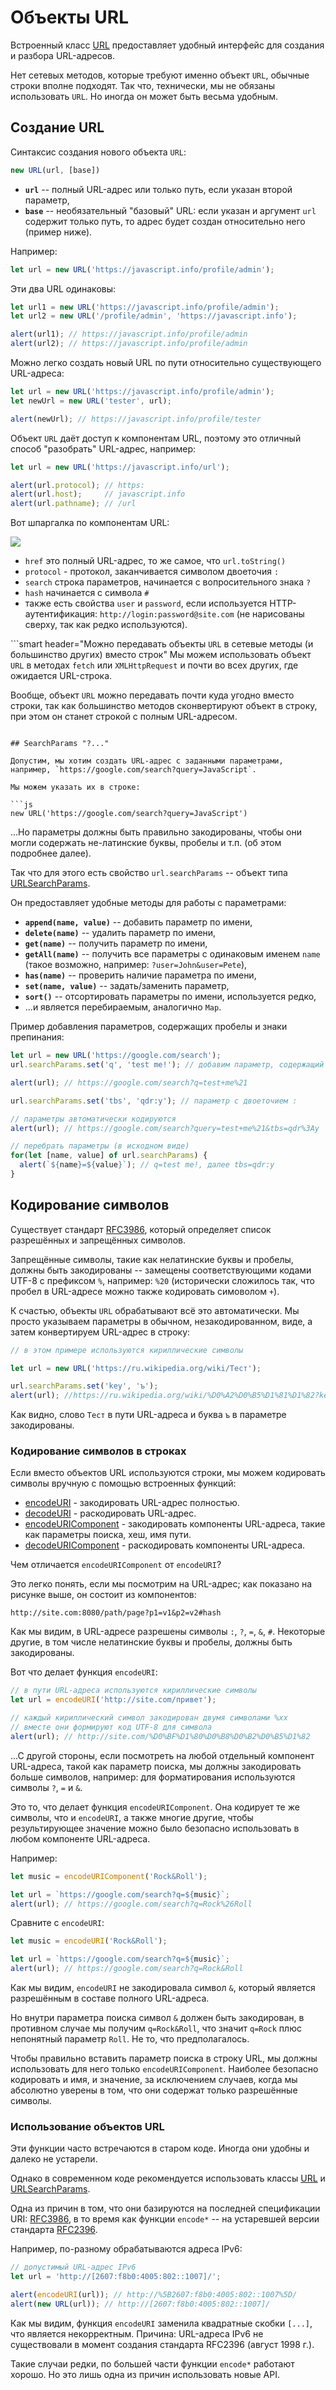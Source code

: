 
# Объекты URL

Встроенный класс [URL](https://url.spec.whatwg.org/#api) предоставляет удобный интерфейс для создания и разбора URL-адресов.

Нет сетевых методов, которые требуют именно объект `URL`, обычные строки вполне подходят. Так что, технически, мы не обязаны использовать `URL`. Но иногда он может быть весьма удобным.

## Создание URL

Синтаксис создания нового объекта `URL`:

```js
new URL(url, [base])
```

- **`url`** -- полный URL-адрес или только путь, если указан второй параметр,
- **`base`** -- необязательный "базовый" URL: если указан и аргумент `url` содержит только путь, то адрес будет создан относительно него (пример ниже).

Например:

```js
let url = new URL('https://javascript.info/profile/admin');
```

Эти два URL одинаковы:

```js run
let url1 = new URL('https://javascript.info/profile/admin');
let url2 = new URL('/profile/admin', 'https://javascript.info');

alert(url1); // https://javascript.info/profile/admin
alert(url2); // https://javascript.info/profile/admin
```

Можно легко создать новый URL по пути относительно существующего URL-адреса:

```js run
let url = new URL('https://javascript.info/profile/admin');
let newUrl = new URL('tester', url);

alert(newUrl); // https://javascript.info/profile/tester
```

Объект `URL` даёт доступ к компонентам URL, поэтому это отличный способ "разобрать" URL-адрес, например:

```js run
let url = new URL('https://javascript.info/url');

alert(url.protocol); // https:
alert(url.host);     // javascript.info
alert(url.pathname); // /url
```

Вот шпаргалка по компонентам URL:

![](url-object.svg)

- `href` это полный URL-адрес, то же самое, что `url.toString()`
- `protocol` - протокол, заканчивается символом двоеточия `:`
- `search` строка параметров, начинается с вопросительного знака `?`
- `hash` начинается с символа `#`
- также есть свойства `user` и `password`, если используется HTTP-аутентификация: `http://login:password@site.com` (не нарисованы сверху, так как редко используются).

```smart header="Можно передавать объекты `URL` в сетевые методы (и большинство других) вместо строк"
Мы можем использовать объект `URL` в методах `fetch` или `XMLHttpRequest` и почти во всех других, где ожидается URL-строка.

Вообще, объект `URL` можно передавать почти куда угодно вместо строки, так как большинство методов сконвертируют объект в строку, при этом он станет строкой с полным URL-адресом.
```

## SearchParams "?..."

Допустим, мы хотим создать URL-адрес с заданными параметрами, например, `https://google.com/search?query=JavaScript`.

Мы можем указать их в строке:

```js
new URL('https://google.com/search?query=JavaScript')
```

...Но параметры должны быть правильно закодированы, чтобы они могли содержать не-латинские буквы, пробелы и т.п. (об этом подробнее далее).

Так что для этого есть свойство `url.searchParams` -- объект типа [URLSearchParams](https://url.spec.whatwg.org/#urlsearchparams).

Он предоставляет удобные методы для работы с параметрами:

- **`append(name, value)`** -- добавить параметр по имени,
- **`delete(name)`** -- удалить параметр по имени,
- **`get(name)`** -- получить параметр по имени,
- **`getAll(name)`** -- получить все параметры с одинаковым именем `name` (такое возможно, например: `?user=John&user=Pete`),
- **`has(name)`** -- проверить наличие параметра по имени,
- **`set(name, value)`** -- задать/заменить параметр,
- **`sort()`** -- отсортировать параметры по имени, используется редко,
- ...и является перебираемым, аналогично `Map`.

Пример добавления параметров, содержащих пробелы и знаки препинания:

```js run
let url = new URL('https://google.com/search');
url.searchParams.set('q', 'test me!'); // добавим параметр, содержащий пробел и !

alert(url); // https://google.com/search?q=test+me%21

url.searchParams.set('tbs', 'qdr:y'); // параметр с двоеточием :

// параметры автоматически кодируются
alert(url); // https://google.com/search?query=test+me%21&tbs=qdr%3Ay

// перебрать параметры (в исходном виде)
for(let [name, value] of url.searchParams) {
  alert(`${name}=${value}`); // q=test me!, далее tbs=qdr:y
}
```


## Кодирование символов

Существует стандарт [RFC3986](https://tools.ietf.org/html/rfc3986), который определяет список разрешённых и запрещённых символов.

Запрещённые символы, такие как нелатинские буквы и пробелы, должны быть закодированы -- замещены соответствующими кодами UTF-8 с префиксом `%`, например: `%20` (исторически сложилось так, что пробел в URL-адресе можно также кодировать симоволом `+`).

К счастью, объекты `URL` обрабатывают всё это автоматически. Мы просто указываем параметры в обычном, незакодированном, виде, а затем конвертируем URL-адрес в строку:

```js run
// в этом примере используются кириллические символы

let url = new URL('https://ru.wikipedia.org/wiki/Тест');

url.searchParams.set('key', 'ъ');
alert(url); //https://ru.wikipedia.org/wiki/%D0%A2%D0%B5%D1%81%D1%82?key=%D1%8A
```
Как видно, слово `Тест` в пути URL-адреса и буква `ъ` в параметре закодированы.

### Кодирование символов в строках

Если вместо объектов URL используются строки, мы можем кодировать символы вручную с помощью встроенных функций:

- [encodeURI](https://developer.mozilla.org/en-US/docs/Web/JavaScript/Reference/Global_Objects/encodeURI) - закодировать URL-адрес полностью.
- [decodeURI](https://developer.mozilla.org/en-US/docs/Web/JavaScript/Reference/Global_Objects/decodeURI) - раскодировать URL-адрес.
- [encodeURIComponent](https://developer.mozilla.org/en-US/docs/Web/JavaScript/Reference/Global_Objects/encodeURIComponent) - закодировать компоненты URL-адреса, такие как параметры поиска, хеш, имя пути.
- [decodeURIComponent](https://developer.mozilla.org/en-US/docs/Web/JavaScript/Reference/Global_Objects/decodeURIComponent) - раскодировать компоненты URL-адреса.

Чем отличается `encodeURIComponent` от `encodeURI`?

Это легко понять, если мы посмотрим на URL-адрес; как показано на рисунке выше, он состоит из компонентов:

```
http://site.com:8080/path/page?p1=v1&p2=v2#hash
```

Как мы видим, в URL-адресе разрешены символы `:`, `?`, `=`, `&`, `#`. Некоторые другие, в том числе нелатинские буквы и пробелы, должны быть закодированы.

Вот что делает функция `encodeURI`:

```js run
// в пути URL-адреса используются кириллические символы
let url = encodeURI('http://site.com/привет');

// каждый кириллический символ закодирован двумя символами %xx
// вместе они формируют код UTF-8 для символа
alert(url); // http://site.com/%D0%BF%D1%80%D0%B8%D0%B2%D0%B5%D1%82
```

...С другой стороны, если посмотреть на любой отдельный компонент URL-адреса, такой как параметр поиска, мы должны закодировать больше символов, например: для форматирования используются символы `?`, `=` и `&`.

Это то, что делает функция `encodeURIComponent`. Она кодирует те же символы, что и `encodeURI`, а также многие другие, чтобы результирующее значение можно было безопасно использовать в любом компоненте URL-адреса.

Например:

```js run
let music = encodeURIComponent('Rock&Roll');

let url = `https://google.com/search?q=${music}`;
alert(url); // https://google.com/search?q=Rock%26Roll
```

Сравните с `encodeURI`:

```js run
let music = encodeURI('Rock&Roll');

let url = `https://google.com/search?q=${music}`;
alert(url); // https://google.com/search?q=Rock&Roll
```

Как мы видим, `encodeURI` не закодировала символ `&`, который является разрешённым в составе полного URL-адреса.

Но внутри параметра поиска символ `&` должен быть закодирован, в противном случае мы получим `q=Rock&Roll`, что значит `q=Rock` плюс непонятный параметр `Roll`. Не то, что предполагалось.

Чтобы правильно вставить параметр поиска в строку URL, мы должны использовать для него только `encodeURIComponent`. Наиболее безопасно кодировать и имя, и значение, за исключением случаев, когда мы абсолютно уверены в том, что они содержат только разрешённые символы.

### Использование объектов URL

Эти функции часто встречаются в старом коде. Иногда они удобны и далеко не устарели.

Однако в современном коде рекомендуется использовать классы [URL](https://url.spec.whatwg.org/#url-class) и [URLSearchParams](https://url.spec.whatwg.org/#interface-urlsearchparams).

Одна из причин в том, что они базируются на последней спецификации URI: [RFC3986](https://tools.ietf.org/html/rfc3986), в то время как функции `encode*` -- на устаревшей версии стандарта [RFC2396](https://www.ietf.org/rfc/rfc2396.txt).

Например, по-разному обрабатываются адреса IPv6:

```js run
// допустимый URL-адрес IPv6
let url = 'http://[2607:f8b0:4005:802::1007]/';

alert(encodeURI(url)); // http://%5B2607:f8b0:4005:802::1007%5D/
alert(new URL(url)); // http://[2607:f8b0:4005:802::1007]/
```

Как мы видим, функция `encodeURI` заменила квадратные скобки `[...]`, что является некорректным. Причина: URL-адреса IPv6 не существовали в момент создания стандарта RFC2396 (август 1998 г.).

Такие случаи редки, по большей части функции `encode*` работают хорошо. Но это лишь одна из причин использовать новые API.
